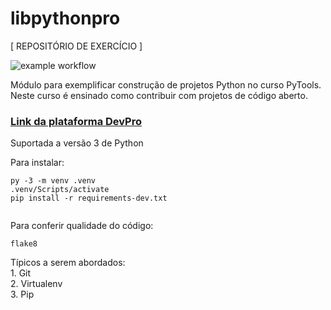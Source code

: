 # libpythonpro

[ REPOSITÓRIO DE EXERCÍCIO ]

![example workflow](https://github.com/R-Lemos-prog/libpythonpro/actions/workflows/python-app.yml/badge.svg)


Módulo para exemplificar construção de projetos Python no curso PyTools. 
Neste curso é ensinado como contribuir com projetos de código aberto.

### [Link da plataforma DevPro](Loginhttps://www.dev.pro.br) 

Suportada a versão 3 de Python

Para instalar: 
````commandline
py -3 -m venv .venv    
.venv/Scripts/activate
pip install -r requirements-dev.txt
   
````

Para conferir qualidade do código:
````commandline
flake8
````

Típicos a serem abordados:  
    1. Git  
    2. Virtualenv  
    3. Pip



